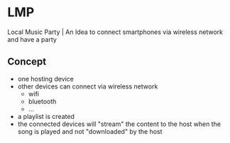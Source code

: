 # LMP
Local Music Party | An Idea to connect smartphones via wireless network and have a party

## Concept
- one hosting device
- other devices can connect via wireless network
  - wifi
  - bluetooth
  - ...
- a playlist is created
- the connected devices will "stream" the content to the host when the song is played and not "downloaded" by the host

